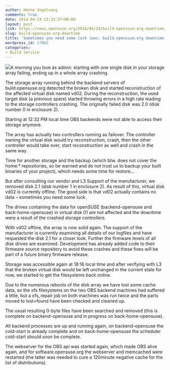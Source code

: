 ```yaml
---
author: Henne Vogelsang
comments: true
date: 2014-04-24 13:33:37+00:00
layout: post
link: https://news.opensuse.org/2014/04/24/build-opensuse-org-downtime/
slug: build-opensuse-org-downtime
title: 'Sometimes you need some luck (was: build.opensuse.org downtime)'
wordpress_id: 17862
categories:
- Build Service
---
```


![](https://en.opensuse.org/images/4/43/Failgeeko.png)A morning you love as admin: starting with one single disk in your storage array failing, ending up in a whole array crashing.<!-- more -->



The storage array running behind the backend servers of build.opensuse.org detected the broken disk and started reconstruction of the affected virtual disk named vd02. During the reconstruction, the used target disk (a previous spare) started throwing errors in a high rate leading to the storage controllers crashing. The originally failed disk was 2.0 (disk number 0 in enclosure 2).

Starting at 12:32 PM local time OBS backends were not able to access their storage anymore.

The array has actually two controllers running as failover. The controller owning the virtual disk would try reconstruction, crash, then the other controller would take over, start reconstruction as well and crash in the same way.

Time for another storage and the backup (which btw. does not cover the home:* repositories, so be warned and do not trust us to backup your built binaries of your project), which needs some time for restore…

But after consulting our vendor and L3 Support of the manufacturer, we removed disk 2.1 (disk number 1 in enclosure 2). As result of this, virtual disk vd02 is currently offline. The good side is that vd02 actually contains no data – sometimes you need some luck.

The drives containing the data for openSUSE (backend-opensuse and back-home-opensuse) in virtual disk 01 are not affected and the downtime were a result of the crashed storage controllers.

With vd02 offline, the array is now solid again. The support of the manufacturer is currently examining all details of our logfiles and have requested the disk 2.1 for a closer look. Further the firmware levels of all disk drives are examined. Development has already added code to their firmware source repository to avoid these crashes and these fixes will be part of a future binary firmware release.

Storage was accessible again at 18:16 local time and after verifying with L3 that the broken virtual disk would be left unchanged in the current state for now, we started to get the filesystems back online.

Due to the numerous reboots of the disk array we have lost some cache data, so the xfs filesystems on the two OBS backend machines had suffered a little, but a xfs_repair job on both machines was run twice and the parts moved to lost+found have been checked and cleaned up.

The usual resulting 0-byte files have been searched and removed (this is complete on backend-opensuse and in progress on back-home-opensuse).

All backend processes are up and running again, on backend-opensuse the cold-start is already complete and on back-home-opensuse the scheduler cold-start should soon be complete.

The webserver for the OBS api was started again, which made OBS alive again, and for software.opensuse.org the webserver and memcached were restarted (the latter was needed to cure a 120minute negative cache for the list of distributions).
